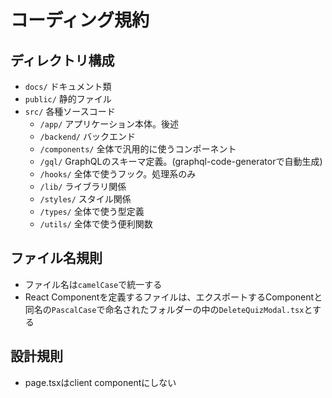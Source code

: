 # コーディング規約

## ディレクトリ構成

- `docs/` ドキュメント類
- `public/` 静的ファイル
- `src/` 各種ソースコード
  - `/app/` アプリケーション本体。後述
  - `/backend/` バックエンド
  - `/components/` 全体で汎用的に使うコンポーネント
  - `/gql/` GraphQLのスキーマ定義。(graphql-code-generatorで自動生成)
  - `/hooks/` 全体で使うフック。処理系のみ
  - `/lib/` ライブラリ関係
  - `/styles/` スタイル関係
  - `/types/` 全体で使う型定義
  - `/utils/` 全体で使う便利関数

## ファイル名規則

- ファイル名は`camelCase`で統一する
- React Componentを定義するファイルは、エクスポートするComponentと同名の`PascalCase`で命名されたフォルダーの中の`DeleteQuizModal.tsx`とする

## 設計規則

- page.tsxはclient componentにしない
